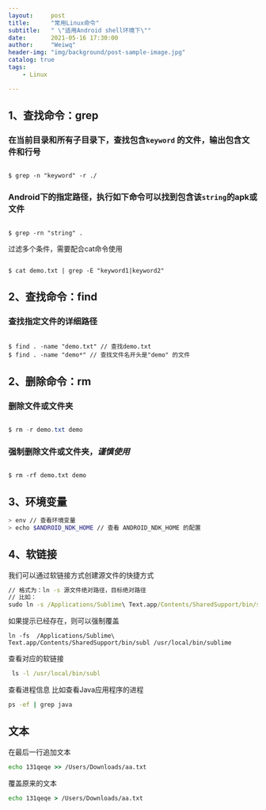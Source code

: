 ```yaml
---
layout:     post
title:      "常用Linux命令"
subtitle:   " \"适用Android shell环境下\""
date:       2021-05-16 17:30:00
author:     "Weiwq"
header-img: "img/background/post-sample-image.jpg"
catalog: true
tags:
    - Linux

---
```




## 1、查找命令：grep

### 在当前目录和所有子目录下，查找包含`keyword` 的文件，输出包含文件和行号

```shell

$ grep -n "keyword" -r ./

```

### Android下的指定路径，执行如下命令可以找到包含该`string`的apk或文件

```shell

$ grep -rn "string" .

```

过滤多个条件，需要配合cat命令使用

```shell

$ cat demo.txt | grep -E "keyword1|keyword2"

```

## 2、查找命令：find

### 查找指定文件的详细路径

```shell

$ find . -name "demo.txt" // 查找demo.txt
$ find . -name "demo*" // 查找文件名开头是"demo" 的文件

```


## 2、删除命令：rm

### 删除文件或文件夹

```java

$ rm -r demo.txt demo

```

### 强制删除文件或文件夹，*谨慎使用*

```shell

$ rm -rf demo.txt demo

```


## 3、环境变量

```bash
> env // 查看环境变量
> echo $ANDROID_NDK_HOME // 查看 ANDROID_NDK_HOME 的配置

```

## 4、软链接

我们可以通过软链接方式创建源文件的快捷方式

```cmd
// 格式为：ln -s 源文件绝对路径，目标绝对路径
// 比如：
sudo ln -s /Applications/Sublime\ Text.app/Contents/SharedSupport/bin/subl /usr/local/bin/subl
```

如果提示已经存在，则可以强制覆盖

```mcd
ln -fs  /Applications/Sublime\ Text.app/Contents/SharedSupport/bin/subl /usr/local/bin/sublime
```

查看对应的软链接

```cmd
 ls -l /usr/local/bin/subl  
```

查看进程信息
比如查看Java应用程序的进程

```cmd
ps -ef | grep java
```

## 文本

在最后一行追加文本
```cmd
echo 131qeqe >> /Users/Downloads/aa.txt
```

覆盖原来的文本
```cmd
echo 131qeqe > /Users/Downloads/aa.txt
```
